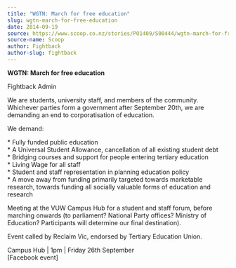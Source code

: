 ```yaml
---
title: "WGTN: March for free education"
slug: wgtn-march-for-free-education
date: 2014-09-19
source: https://www.scoop.co.nz/stories/PO1409/S00444/wgtn-march-for-free-education.htm
source-name: Scoop
author: Fightback
author-slug: fightback
---
```


<p><strong>WGTN: March for free education </strong></p>

<p>Fightback Admin</p>

<p>We are students,
university staff, and members of the community. Whichever
parties form a government after September 20th, we are
demanding an end to corporatisation of education.</p>

<p>We
demand:</p>

<p>* Fully funded public education<br>* A Universal
Student Allowance, cancellation of all existing student
debt<br>* Bridging courses and support for people entering
tertiary education<br>* Living Wage for all staff<br>*
Student and staff representation in planning education
policy<br>* A move away from funding primarily targeted
towards marketable research, towards funding all socially
valuable forms of education and research</p>

<p>Meeting at the
VUW Campus Hub for a student and staff forum, before
marching onwards (to parliament? National Party offices?
Ministry of Education? Participants will determine our final
destination).</p>

<p>Event called by Reclaim Vic, endorsed by
Tertiary Education Union.</p>

<p>Campus Hub | 1pm | Friday 26th
September<br>[Facebook
event]<p>




<!--


